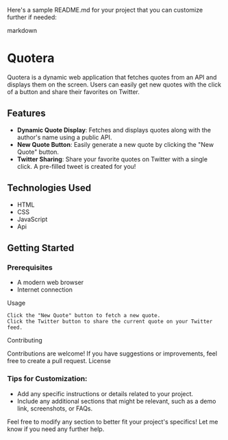 Here's a sample README.md for your project that you can customize further if needed:

markdown

# Quotera

Quotera is a dynamic web application that fetches quotes from an API and displays them on the screen. Users can easily get new quotes with the click of a button and share their favorites on Twitter.

## Features

- **Dynamic Quote Display**: Fetches and displays quotes along with the author's name using a public API.
- **New Quote Button**: Easily generate a new quote by clicking the "New Quote" button.
- **Twitter Sharing**: Share your favorite quotes on Twitter with a single click. A pre-filled tweet is created for you!

## Technologies Used

- HTML
- CSS
- JavaScript
- Api

## Getting Started

### Prerequisites

- A modern web browser
- Internet connection


Usage

    Click the "New Quote" button to fetch a new quote.
    Click the Twitter button to share the current quote on your Twitter feed.

Contributing

Contributions are welcome! If you have suggestions or improvements, feel free to create a pull request.
License


### Tips for Customization:
- Add any specific instructions or details related to your project.
- Include any additional sections that might be relevant, such as a demo link, screenshots, or FAQs.

Feel free to modify any section to better fit your project's specifics! Let me know if you need any further help.

 
 
